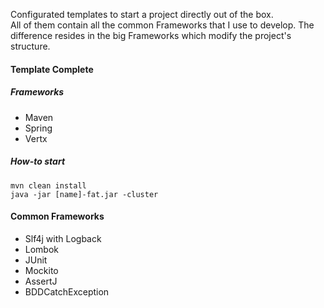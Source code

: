 Configurated templates to start a project directly out of the box.  
All of them contain all the common Frameworks that I use to develop. The difference resides in the big Frameworks which modify the project's structure.  

#### Template Complete
##### Frameworks 
* Maven
* Spring
* Vertx

##### How-to start
```  
mvn clean install  
java -jar [name]-fat.jar -cluster
```  

#### Common Frameworks
* Slf4j with Logback  
* Lombok  
* JUnit
* Mockito
* AssertJ
* BDDCatchException
